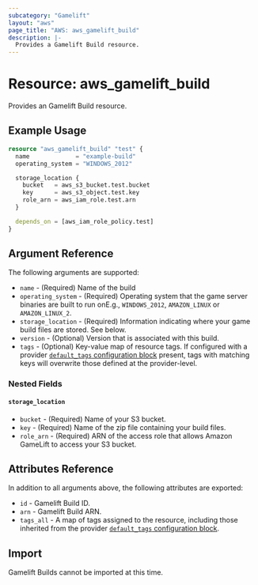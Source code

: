 ```yaml
---
subcategory: "Gamelift"
layout: "aws"
page_title: "AWS: aws_gamelift_build"
description: |-
  Provides a Gamelift Build resource.
---
```


# Resource: aws_gamelift_build

Provides an Gamelift Build resource.

## Example Usage

```terraform
resource "aws_gamelift_build" "test" {
  name             = "example-build"
  operating_system = "WINDOWS_2012"

  storage_location {
    bucket   = aws_s3_bucket.test.bucket
    key      = aws_s3_object.test.key
    role_arn = aws_iam_role.test.arn
  }

  depends_on = [aws_iam_role_policy.test]
}
```

## Argument Reference

The following arguments are supported:

* `name` - (Required) Name of the build
* `operating_system` - (Required) Operating system that the game server binaries are built to run onE.g., `WINDOWS_2012`, `AMAZON_LINUX` or `AMAZON_LINUX_2`.
* `storage_location` - (Required) Information indicating where your game build files are stored. See below.
* `version` - (Optional) Version that is associated with this build.
* `tags` - (Optional) Key-value map of resource tags. If configured with a provider [`default_tags` configuration block](/docs/providers/aws/index.html#default_tags-configuration-block) present, tags with matching keys will overwrite those defined at the provider-level.

### Nested Fields

#### `storage_location`

* `bucket` - (Required) Name of your S3 bucket.
* `key` - (Required) Name of the zip file containing your build files.
* `role_arn` - (Required) ARN of the access role that allows Amazon GameLift to access your S3 bucket.

## Attributes Reference

In addition to all arguments above, the following attributes are exported:

* `id` - Gamelift Build ID.
* `arn` - Gamelift Build ARN.
* `tags_all` - A map of tags assigned to the resource, including those inherited from the provider [`default_tags` configuration block](/docs/providers/aws/index.html#default_tags-configuration-block).

## Import

Gamelift Builds cannot be imported at this time.
